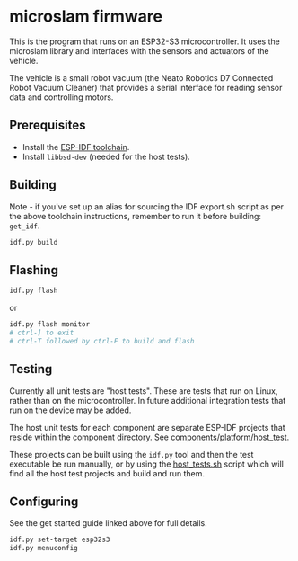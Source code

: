 # microslam firmware

This is the program that runs on an ESP32-S3 microcontroller. It uses the microslam library and interfaces with the sensors and actuators of the vehicle.

The vehicle is a small robot vacuum (the Neato Robotics D7 Connected Robot Vacuum Cleaner) that provides a serial interface for reading sensor data and controlling motors.

## Prerequisites

- Install the [ESP-IDF toolchain](https://docs.espressif.com/projects/esp-idf/en/latest/esp32s3/get-started/linux-macos-setup.html).
- Install `libbsd-dev` (needed for the host tests).

## Building

Note - if you've set up an alias for sourcing the IDF export.sh script as per the above toolchain instructions, remember to run it before building: `get_idf`.

```bash
idf.py build
```

## Flashing

```bash
idf.py flash
```

or 

```bash
idf.py flash monitor
# ctrl-] to exit
# ctrl-T followed by ctrl-F to build and flash
```

## Testing

Currently all unit tests are "host tests". These are tests that run on Linux, rather than on the microcontroller.
In future additional integration tests that run on the device may be added.

The host unit tests for each component are separate ESP-IDF projects that reside within the component directory.
See [components/platform/host_test](components/platform/host_test).

These projects can be built using the `idf.py` tool and then the test executable be run manually, or by using the [host_tests.sh](host_tests.sh) script
which will find all the host test projects and build and run them.

## Configuring

See the get started guide linked above for full details.

```bash
idf.py set-target esp32s3
idf.py menuconfig
```
